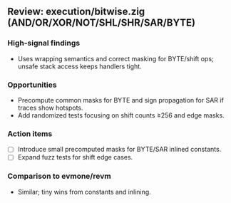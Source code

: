 ## Review: execution/bitwise.zig (AND/OR/XOR/NOT/SHL/SHR/SAR/BYTE)

### High-signal findings

- Uses wrapping semantics and correct masking for BYTE/shift ops; unsafe stack access keeps handlers tight.

### Opportunities

- Precompute common masks for BYTE and sign propagation for SAR if traces show hotspots.
- Add randomized tests focusing on shift counts ≥256 and edge masks.

### Action items

- [ ] Introduce small precomputed masks for BYTE/SAR inlined constants.
- [ ] Expand fuzz tests for shift edge cases.

### Comparison to evmone/revm

- Similar; tiny wins from constants and inlining.


